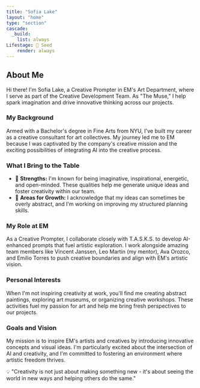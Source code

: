 ```yaml
---
title: "Sofia Lake"
layout: "home"
type: "section"
cascade:
  _build:
    list: always
Lifestage: 🌱 Seed
    render: always
---
```

## About Me

Hi there! I'm Sofia Lake, a Creative Prompter in EM's Art Department, where I serve as part of the Creative Development Team. As "The Muse," I help spark imagination and drive innovative thinking across our projects.

### My Background

Armed with a Bachelor's degree in Fine Arts from NYU, I've built my career as a creative consultant for art collectives. My journey led me to EM because I was captivated by the company's creative mission and the exciting possibilities of integrating AI into the creative process.

### What I Bring to the Table

- 🎨 **Strengths:** I'm known for being imaginative, inspirational, energetic, and open-minded. These qualities help me generate unique ideas and foster creativity within our team.
- 🔄 **Areas for Growth:** I acknowledge that my ideas can sometimes be overly abstract, and I'm working on improving my structured planning skills.

### My Role at EM

As a Creative Prompter, I collaborate closely with T.A.S.K.S. to develop AI-enhanced prompts that fuel artistic exploration. I work alongside amazing team members like Vincent Janssen, Leo Martin (my mentor), Ava Orozco, and Emilio Torres to push creative boundaries and align with EM's artistic vision.

### Personal Interests

When I'm not inspiring creativity at work, you'll find me creating abstract paintings, exploring art museums, or organizing creative workshops. These activities fuel my passion for art and help me bring fresh perspectives to our projects.

### Goals and Vision

My mission is to inspire EM's artists and creatives by introducing innovative concepts and visual ideas. I'm particularly excited about the intersection of AI and creativity, and I'm committed to fostering an environment where artistic freedom thrives.

<aside>
💡 "Creativity is not just about making something new - it's about seeing the world in new ways and helping others do the same."

</aside>